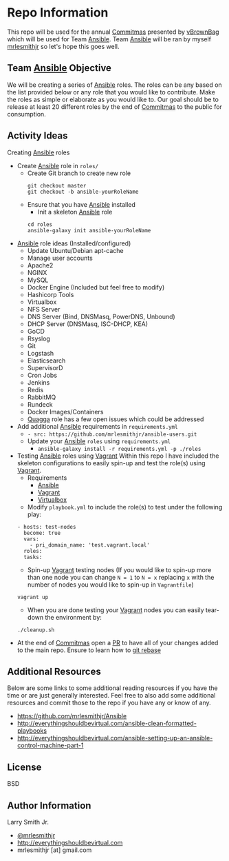 Repo Information
================
This repo will be used for the annual [Commitmas] presented by [vBrownBag] which
will be used for Team [Ansible]. Team [Ansible] will be ran by myself [mrlesmithjr]
so let's hope this goes well.

Team [Ansible] Objective
------------------------
We will be creating a series of [Ansible] roles. The roles can be any based on
the list provided below or any role that you would like to contribute. Make the
roles as simple or elaborate as you would like to. Our goal should be to release
at least 20 different roles by the end of [Commitmas] to the public for
consumption.

Activity Ideas
--------------
Creating [Ansible] roles
- Create [Ansible] role in `roles/`
  - Create Git branch to create new role
    ```
    git checkout master
    git checkout -b ansible-yourRoleName
    ```
  - Ensure that you have [Ansible] installed
    - Init a skeleton [Ansible] role
    ```
    cd roles
    ansible-galaxy init ansible-yourRoleName
    ```
- [Ansible] role ideas (Installed/configured)
  - Update Ubuntu/Debian apt-cache
  - Manage user accounts
  - Apache2
  - NGINX
  - MySQL
  - Docker Engine (Included but feel free to modify)
  - Hashicorp Tools
  - Virtualbox
  - NFS Server
  - DNS Server (Bind, DNSMasq, PowerDNS, Unbound)
  - DHCP Server (DNSMasq, ISC-DHCP, KEA)
  - GoCD
  - Rsyslog
  - Git
  - Logstash
  - Elasticsearch
  - SupervisorD
  - Cron Jobs
  - Jenkins
  - Redis
  - RabbitMQ
  - Rundeck
  - Docker Images/Containers
  - [Quagga] role has a few open issues which could be addressed
- Add additional [Ansible] requirements in `requirements.yml`
  - `- src: https://github.com/mrlesmithjr/ansible-users.git`
  - Update your [Ansible] `roles` using `requirements.yml`
    - `ansible-galaxy install -r requirements.yml -p ./roles`
- Testing [Ansible] roles using [Vagrant]
  Within this repo I have included the skeleton configurations to easily spin-up
  and test the role(s) using [Vagrant].
  - Requirements
    - [Ansible]
    - [Vagrant]
    - [Virtualbox]
  - Modify `playbook.yml` to include the role(s) to test under the following play:
  ```
  - hosts: test-nodes
    become: true
    vars:
      - pri_domain_name: 'test.vagrant.local'
    roles:
    tasks:
  ```
  - Spin-up [Vagrant] testing nodes (If you would like to spin-up more than one
    node you can change `N = 1` to `N = x` replacing `x` with the number of nodes
    you would like to spin-up in `Vagrantfile`)
  ```
  vagrant up
  ```
  - When you are done testing your [Vagrant] nodes you can easily tear-down the
  environment by:
  ```
  ./cleanup.sh
  ```
- At the end of [Commitmas] open a [PR] to have all of your changes added to
  the main repo. Ensure to learn how to [git rebase]

Additional Resources
--------------------
Below are some links to some additional reading resources if you have the time
or are just generally interested. Feel free to also add some additional resources
and commit those to the repo if you have any or know of any.
- https://github.com/mrlesmithjr/Ansible
- http://everythingshouldbevirtual.com/ansible-clean-formatted-playbooks
- http://everythingshouldbevirtual.com/ansible-setting-up-an-ansible-control-machine-part-1

License
-------

BSD

Author Information
------------------

Larry Smith Jr.
- [@mrlesmithjr]
- http://everythingshouldbevirtual.com
- mrlesmithjr [at] gmail.com

[@mrlesmithjr]: <https://twitter.com/mrlesmithjr>
[Ansible]: <https://ansible.com>
[Commitmas]: <https://github.com/commitmas>
[Git]: <https://git-scm.com/downloads>
[git rebase]: <http://rnelson0.com/2014/12/23/using-git-rebase-to-rewrite-history/>
[mrlesmithjr]: <https://twitter.com/mrlesmithjr>
[PR]: <https://help.github.com/articles/about-pull-requests/>
[Quagga]: <https://github.com/mrlesmithjr/ansible-quagga/issues>
[Vagrant]: <https://www.vagrantup.com/>
[vBrownBag]: <http://vbrownbag.com/>
[Virtualbox]: <https://www.virtualbox.org/wiki/Downloads>
